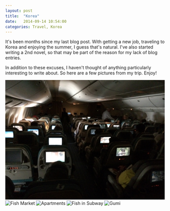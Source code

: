 ```yaml
---
layout: post
title:  "Korea"
date:   2014-09-14 10:54:00
categories: Travel, Korea
---
```


It's been months since my last blog post. With getting a new job, traveling to Korea and enjoying the summer, I guess that's natural. I've also started writing a 2nd novel, so that may be part of the reason for my lack of blog entries.

In addition to these excuses, I haven't thought of anything particularly interesting to write about. So here are a few pictures from my trip. Enjoy!

![Singapore Airlines][1]
![Fish Market][2]
![Apartments][3]
![Fish in Subway][4]
![Gumi][5]


[1]: /images/korea-IMG_8763.JPG
[2]: /images/korea-IMG_8787.JPG
[3]: /images/korea-IMG_8828.JPG
[4]: /images/korea-IMG_8835.JPG
[5]: /images/korea-IMG_8928.JPG
